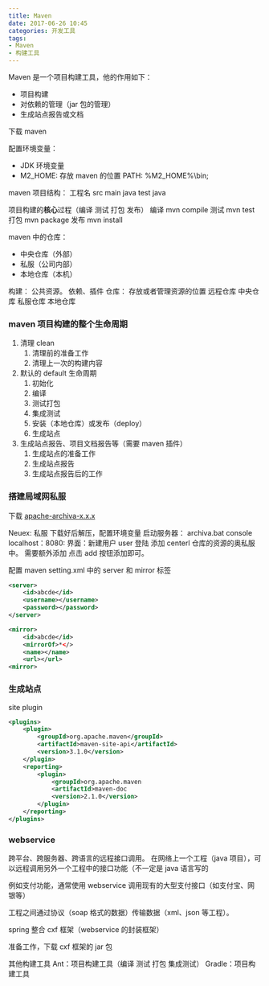 ```yaml
---
title: Maven
date: 2017-06-26 10:45
categories: 开发工具
tags: 
- Maven
- 构建工具
---
```


Maven 是一个项目构建工具，他的作用如下：
- 项目构建
- 对依赖的管理（jar 包的管理）
- 生成站点报告或文档

<!--more-->

下载 maven

配置环境变量：
- JDK 环境变量
- M2_HOME: 存放 maven 的位置
PATH: %M2_HOME%\bin;

maven 项目结构：
工程名
	src
		main
			java
		test
			java
			
项目构建的**核心**过程（编译 测试 打包 发布）
编译 mvn compile
测试 mvn test
打包 mvn package
发布 mvn install

maven 中的仓库：
- 中央仓库（外部）
- 私服（公司内部）
- 本地仓库（本机）


构建：
公共资源。
依赖、插件
仓库：
	存放或者管理资源的位置
远程仓库
 中央仓库
  私服仓库
   本地仓库
   
### maven 项目构建的整个生命周期
1. 清理 clean
	1. 清理前的准备工作
	2. 清理上一次的构建内容
2. 默认的 default 生命周期
	1. 初始化
	2. 编译
	3. 测试打包
	4. 集成测试
	5. 安装（本地仓库）或发布（deploy）
	6. 生成站点
3. 生成站点报告、项目文档报告等（需要 maven 插件）
	1. 生成站点的准备工作
	2. 生成站点报告
	3. 生成站点报告后的工作

### 搭建局域网私服
下载 [apache-archiva-x.x.x](https://archiva.apache.org/download.cgi)

Neuex: 私服
下载好后解压，配置环境变量
启动服务器：
archiva.bat console
localhost：8080:
界面：新建用户 user 登陆
添加 centerl 仓库的资源的奥私服中。
需要额外添加 点击 add 按钮添加即可。

配置 maven setting.xml 中的 server 和 mirror 标签
```xml
<server>
	<id>abcde</id>
	<username></username>
	<password></password>
</server>
```
```xml
<mirror>
	<id>abcde</id>
	<mirrorOf>*</>
	<name></name>
	<url></url>
<mirror>
```

### 生成站点
site plugin
```xml
<plugins>
	<plugin>
		<groupId>org.apache.maven</groupId>
		<artifactId>maven-site-api</artifactId>
		<version>3.1.0</version>
	</plugin>
	<reporting>
		<plugin>
			<groupId>org.apache.maven
			<artifactId>maven-doc
			<version>2.1.0</version>
		</plugin>
	</reporting>
</plugins>
```

### webservice
跨平台、跨服务器、跨语言的远程接口调用。
在网络上一个工程（java 项目），可以远程调用另外一个工程中的接口功能（不一定是 java 语言写的

例如支付功能，通常使用 webservice 调用现有的大型支付接口（如支付宝、网银等）

工程之间通过协议（soap 格式的数据）传输数据（xml、json 等工程）。

spring 整合 cxf 框架（webservice 的封装框架）

准备工作，下载 cxf 框架的 jar 包



其他构建工具
Ant：项目构建工具（编译 测试 打包 集成测试）
Gradle：项目构建工具